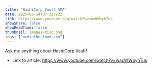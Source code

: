 ```yaml
---
title: "HashiCorp Vault AMA"
date: 2025-06-14T07:32:22Z
link: https://www.youtube.com/watch?v=waxWWbyhTus
showShare: false
showReadTime: false
thumbnail: images/misc.png
tags: ["nedinthecloud.com"]
---
```

Ask me anything about HashiCorp Vault!

- Link to article: https://www.youtube.com/watch?v=waxWWbyhTus